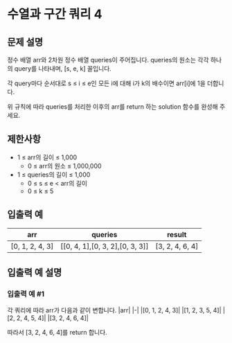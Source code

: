 # 수열과 구간 쿼리 4


## 문제 설명
정수 배열 arr와 2차원 정수 배열 queries이 주어집니다. queries의 원소는 각각 하나의 query를 나타내며, [s, e, k] 꼴입니다.

각 query마다 순서대로 s ≤ i ≤ e인 모든 i에 대해 i가 k의 배수이면 arr[i]에 1을 더합니다.

위 규칙에 따라 queries를 처리한 이후의 arr를 return 하는 solution 함수를 완성해 주세요.

## 제한사항
- 1 ≤ arr의 길이 ≤ 1,000
    - 0 ≤ arr의 원소 ≤ 1,000,000
- 1 ≤ queries의 길이 ≤ 1,000
    - 0 ≤ s ≤ e < arr의 길이
    - 0 ≤ k ≤ 5

## 입출력 예
|arr|queries|result|
|-|-|-|
|[0, 1, 2, 4, 3]|[[0, 4, 1],[0, 3, 2],[0, 3, 3]]|[3, 2, 4, 6, 4]|

## 입출력 예 설명

### 입출력 예 #1
각 쿼리에 따라 arr가 다음과 같이 변합니다.
|arr|
|-|
|[0, 1, 2, 4, 3]|
|[1, 2, 3, 5, 4]|
|[2, 2, 4, 5, 4]|
|[3, 2, 4, 6, 4]|

따라서 [3, 2, 4, 6, 4]를 return 합니다.
